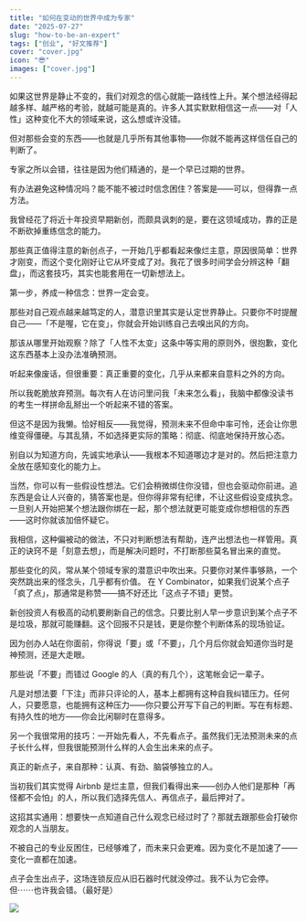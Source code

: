 ```yaml
---
title: "如何在变动的世界中成为专家"
date: "2025-07-27"
slug: "how-to-be-an-expert"
tags: ["创业", "好文推荐"]
cover: "cover.jpg"
icon: "😎"
images: ["cover.jpg"]
---
```

如果这世界是静止不变的，我们对观念的信心就能一路线性上升。某个想法经得起越多样、越严格的考验，就越可能是真的。许多人其实默默相信这一点——对「人性」这种变化不大的领域来说，这么想或许没错。



但对那些会变的东西——也就是几乎所有其他事物——你就不能再这样信任自己的判断了。



专家之所以会错，往往是因为他们精通的，是一个早已过期的世界。



有办法避免这种情况吗？能不能不被过时信念困住？答案是——可以，但得靠一点方法。



我曾经花了将近十年投资早期新创，而颇具讽刺的是，要在这领域成功，靠的正是不断砍掉重练信念的能力。



那些真正值得注意的新创点子，一开始几乎都看起来像烂主意，原因很简单：世界才刚变，而这个变化刚好让它从坏变成了对。我花了很多时间学会分辨这种「翻盘」，而这套技巧，其实也能套用在一切新想法上。



第一步，养成一种信念：世界一定会变。



那些对自己观点越来越笃定的人，潜意识里其实是认定世界静止。只要你不时提醒自己——「不是喔，它在变」，你就会开始训练自己去嗅出风的方向。



那该从哪里开始观察？除了「人性不太变」这条中等实用的原则外，很抱歉，变化这东西基本上没办法准确预测。



听起来像废话，但很重要：真正重要的变化，几乎从来都来自意料之外的方向。



所以我乾脆放弃预测。每次有人在访问里问我「未来怎么看」，我脑中都像没读书的考生一样拼命乱掰出一个听起来不错的答案。



但这不是因为我懒。恰好相反——我觉得，预测未来不但命中率可怜，还会让你思维变得僵硬。与其乱猜，不如选择更实际的策略：彻底、彻底地保持开放心态。



别自以为知道方向，先诚实地承认——我根本不知道哪边才是对的。然后把注意力全放在感知变化的能力上。



当然，你可以有一些假设性想法。它们会稍微绑住你没错，但也会驱动你前进。追东西是会让人兴奋的，猜答案也是。但你得非常有纪律，不让这些假设变成执念。
一旦别人开始把某个想法跟你绑在一起，那个想法就更可能变成你想相信的东西——这时你就该加倍怀疑它。



我相信，这种偏被动的做法，不只对判断想法有帮助，连产出想法也一样管用。真正的诀窍不是「刻意去想」，而是解决问题时，不打断那些莫名冒出来的直觉。



那些变化的风，常从某个领域专家的潜意识中吹出来。只要你对某件事够熟，一个突然跳出来的怪念头，几乎都有价值。
在 Y Combinator，如果我们说某个点子「疯了点」，那通常是称赞——搞不好还比「这点子不错」更赞。



新创投资人有极高的动机要刷新自己的信念。只要比别人早一步意识到某个点子不是垃圾，那就可能赚翻。这个回报不只是钱，更是你整个判断体系的现场验证。



因为创办人站在你面前，你得说「要」或「不要」，几个月后你就会知道你当时是神预测，还是大走眼。



那些说「不要」而错过 Google 的人（真的有几个），这笔帐会记一辈子。



凡是对想法要「下注」而非只评论的人，基本上都拥有这种自我纠错压力。任何人，只要愿意，也能拥有这种压力——你只要公开写下自己的判断。写在有标题、有持久性的地方——你会比闲聊时在意得多。



另一个我很常用的技巧：一开始先看人，不先看点子。虽然我们无法预测未来的点子长什么样，但我很能预测什么样的人会生出未来的点子。



真正的新点子，来自那种：认真、有劲、脑袋够独立的人。



当初我们其实觉得 Airbnb 是烂主意，但我们看得出来——创办人他们是那种「再怪都不会怕」的人，所以我们选择先信人、再信点子，最后押对了。



这招其实通用：想要快一点知道自己什么观念已经过时了？那就去跟那些会打破你观念的人当朋友。



不被自己的专业反困住，已经够难了，而未来只会更难。因为变化不是加速了——变化一直都在加速。



点子会生出点子，这场连锁反应从旧石器时代就没停过。我不认为它会停。
但⋯⋯也许我会错。（最好是）




![](https://prod-files-secure.s3.us-west-2.amazonaws.com/112d0858-5090-4d34-a606-b75eb8d65fd2/46476355-9cf3-4e99-9b7a-3531bc426380/1000202064.png?X-Amz-Algorithm=AWS4-HMAC-SHA256&X-Amz-Content-Sha256=UNSIGNED-PAYLOAD&X-Amz-Credential=ASIAZI2LB466ZGDH2OAU%2F20251017%2Fus-west-2%2Fs3%2Faws4_request&X-Amz-Date=20251017T035121Z&X-Amz-Expires=3600&X-Amz-Security-Token=IQoJb3JpZ2luX2VjEPL%2F%2F%2F%2F%2F%2F%2F%2F%2F%2FwEaCXVzLXdlc3QtMiJHMEUCIQDCz6f5%2BQ7%2FAHPs6Yx7U%2F1rmkrIpNZ3AsNysoM6Wbyb5AIgLaxVH8u5Kx06AeK7NfhTezQimBFSkXwJ6bTMl35MC8AqiAQIm%2F%2F%2F%2F%2F%2F%2F%2F%2F%2F%2FARAAGgw2Mzc0MjMxODM4MDUiDCUUNJafQl3RBoRwPCrcA1BK5TPgsIzonzCk19PADLEzcDuFfQ25ZX4bG9IVsNSfRatmZvLgbR%2BF%2BblQRVuCQr3uJA2DKNxyTDmeg8zhGfTC5hDmRR1eIEEgU8uLUtM038xvOz1Jar7xPZu0hU5olqLvGW%2FNG0nFB2GeTB5H0srW6bO0x3Sbav8s4U1IHb9T3dmW6QL9oqqvewm8bWFPaqiyazc8i9ipR9%2FE2nFR3ZqfUU6TcGDj%2BmJVeEdOW%2B7Hd8BTrVASn6bKp8ZMibzKJEz8jBQIWvT1YooC6B5hzqUWy6gZR4tznozbvFxyzL9zWknLSHXeFg0gCMibLRF%2BeSNoBcI%2BY3ShcJH5SxucKr3J45JTJFN%2BxvnZfXxI09mQRvC4Yu%2FZS%2FNKiJ0%2FaOSHGSZkUCb0%2BXvOoN82L6wKAzshxnEk%2FzgjaVxQyGrjLrMVPlYPz3GU5Lv1LWmcXcqmAMBWWQ8JVVRHT%2B9knkyvABfENdjALI%2BdmIzM0Z3IixsX8o2Zk%2BzfCwIdKfCoeGdYvT5mRy%2BQfa24sUd7IzptWv2o6SNImLWphUFxlMe5PcukQGwrB0ZqfyTqW%2B%2BpW%2Fh5waT0eNO9StgNNd%2B%2BZsaufWQk7Vd5JmhII0o3qQuwjy6hODwGTRLyoDXMcZWJMKTCxscGOqUBm%2BL%2FShXAkJ9WqbkK01jLsat%2FNUtJ3rKkbZQtWVMy7GkMaW9%2B3trunktLhAkH1ldyZldKkEgkejoo7i9FzMEpLKDjaI9Rez1D4vLYcISltu2nYyqaaFdLSGumteTRmcBTGI76mwXHN9kAO5GEo0SIN2e0RRtiUi7xd9m%2FpJXhMjjUBuqz9oUPlReXCg0BxOc95DGc5cFIbTOPQEfBOEdTNO%2FK1heB&X-Amz-Signature=836e53b99ab5c5897e74e1244a26249c46c894ebf7be30459c7f544687d262c2&X-Amz-SignedHeaders=host&x-amz-checksum-mode=ENABLED&x-id=GetObject)

